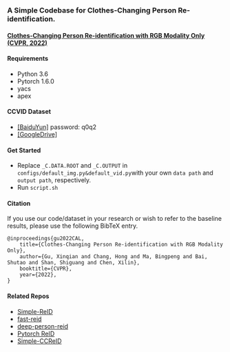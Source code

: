 ### A Simple Codebase for Clothes-Changing Person Re-identification.

#### [Clothes-Changing Person Re-identification with RGB Modality Only (CVPR, 2022)](https://arxiv.org/abs/2204.06890)

#### Requirements

- Python 3.6
- Pytorch 1.6.0
- yacs
- apex

#### CCVID Dataset

- [[BaiduYun]](https://pan.baidu.com/s/1W9yjqxS9qxfPUSu76JpE1g) password: q0q2
- [[GoogleDrive]](https://drive.google.com/file/d/1vkZxm5v-aBXa_JEi23MMeW4DgisGtS4W/view?usp=sharing)

#### Get Started

- Replace `_C.DATA.ROOT` and `_C.OUTPUT` in `configs/default_img.py&default_vid.py`with your own `data path` and `output path`, respectively.
- Run `script.sh`

#### Citation

If you use our code/dataset in your research or wish to refer to the baseline results, please use the following BibTeX entry.

    @inproceedings{gu2022CAL,
        title={Clothes-Changing Person Re-identification with RGB Modality Only},
        author={Gu, Xinqian and Chang, Hong and Ma, Bingpeng and Bai, Shutao and Shan, Shiguang and Chen, Xilin},
        booktitle={CVPR},
        year={2022},
    }

#### Related Repos

- [Simple-ReID](https://github.com/guxinqian/Simple-ReID)
- [fast-reid](https://github.com/JDAI-CV/fast-reid)
- [deep-person-reid](https://github.com/KaiyangZhou/deep-person-reid)
- [Pytorch ReID](https://github.com/layumi/Person_reID_baseline_pytorch)
- [Simple-CCReID](https://github.com/guxinqian/Simple-CCReID)

 <!-- tensorboard --logdir=/home/egene/devel2/Simple-CCReID/logs/tensorboard  -->
